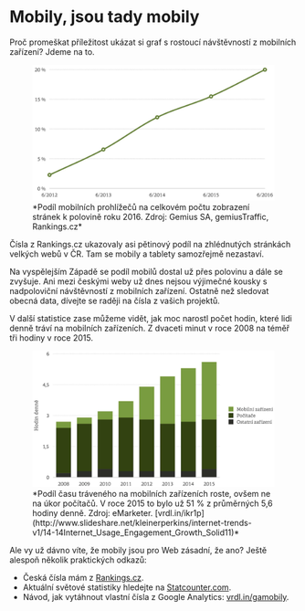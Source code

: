 # Mobily, jsou tady mobily

Proč promeškat příležitost ukázat si graf s rostoucí návštěvností z mobilních zařízení? Jdeme na to.

<figure>
<img src="../dist/images/original/vdwd/statistika-mobily.jpg" alt="">
<figcaption markdown="1">    
*Podíl mobilních prohlížečů na celkovém počtu zobrazení stránek k polovině roku 2016. Zdroj: Gemius SA, gemiusTraffic,  Rankings.cz*
</figcaption> 
</figure> 


Čísla z Rankings.cz ukazovaly asi pětinový podíl na zhlédnutých stránkách velkých webů v ČR. Tam se mobily a tablety samozřejmě nezastaví.

Na vyspělejším Západě se podíl mobilů dostal už přes polovinu a dále se zvyšuje. Ani mezi českými weby už dnes nejsou výjimečné kousky s nadpoloviční návštěvností z mobilních zařízení. Ostatně než sledovat obecná data, dívejte se raději na čísla z vašich projektů.

V další statistice zase můžeme vidět, jak moc narostl počet hodin, které lidi denně tráví na mobilních zařízeních. Z dvaceti minut v roce 2008 na téměř tři hodiny v roce 2015.

<figure>
<img src="../dist/images/original/vdwd/statistika-cas-emarketer.jpg" alt="">
<figcaption markdown="1">    
*Podíl času tráveného na mobilních zařízeních roste, ovšem ne na úkor počítačů. V roce 2015 to bylo už 51 % z průměrných 5,6 hodiny denně. Zdroj: eMarketer. [vrdl.in/ikr1p](http://www.slideshare.net/kleinerperkins/internet-trends-v1/14-14Internet_Usage_Engagement_Growth_Solid11)*
</figcaption> 
</figure> 

Ale vy už dávno víte, že mobily jsou pro Web zásadní, že ano? Ještě alespoň několik praktických odkazů:

- Česká čísla mám z [Rankings.cz](http://rankings.cz). 
- Aktuální světové statistiky hledejte na [Statcounter.com](http://gs.statcounter.com/). 
- Návod, jak vytáhnout vlastní čísla z Google Analytics: [vrdl.in/gamobily](https://www.vzhurudolu.cz/prirucka/google-analytics-vyvojari#prohlizece-operacni-systemy-mobilni-zarizeni).


